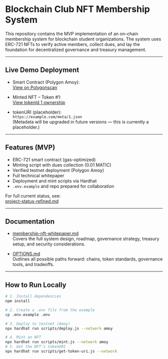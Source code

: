 # Blockchain Club NFT Membership System

This repository contains the MVP implementation of an on-chain membership system for blockchain student organizations. The system uses ERC-721 NFTs to verify active members, collect dues, and lay the foundation for decentralized governance and treasury management.

---

## Live Demo Deployment

- Smart Contract (Polygon Amoy):  
  [View on Polygonscan](https://amoy.polygonscan.com/address/0x46BACBdb2178E5A194DeA97fD0696C1c00FFadBf#code)

- Minted NFT – Token #1:  
  [View tokenId 1 ownership](https://amoy.polygonscan.com/token/0x46BACBdb2178E5A194DeA97fD0696C1c00FFadBf?a=1)

- tokenURI (placeholder):  
  `https://example.com/meta/1.json`  
  (Metadata will be upgraded in future versions — this is currently a placeholder.)

---

## Features (MVP)

- ERC-721 smart contract (gas-optimized)
- Minting script with dues collection (0.01 MATIC)
- Verified testnet deployment (Polygon Amoy)
- Full technical whitepaper
- Deployment and mint scripts via Hardhat
- `.env.example` and repo prepared for collaboration

For full current status, see:  
[project-status-refined.md](./project-status-refined.md)


---

## Documentation

- [membership-nft-whitepaper.md](./whitepaper.md)  
  Covers the full system design, roadmap, governance strategy, treasury setup, and security considerations.

- [OPTIONS.md](./options.md)  
  Outlines all possible paths forward: chains, token standards, governance tools, and tradeoffs.


---

## How to Run Locally

```bash
# 1. Install dependencies
npm install

# 2. Create a .env file from the example
cp .env.example .env

# 3. Deploy to testnet (Amoy)
npx hardhat run scripts/deploy.js --network amoy

# 4. Mint an NFT
npx hardhat run scripts/mint.js --network amoy
# 5. Get the NFT's tokenURI
npx hardhat run scripts/get-token-uri.js --network 
